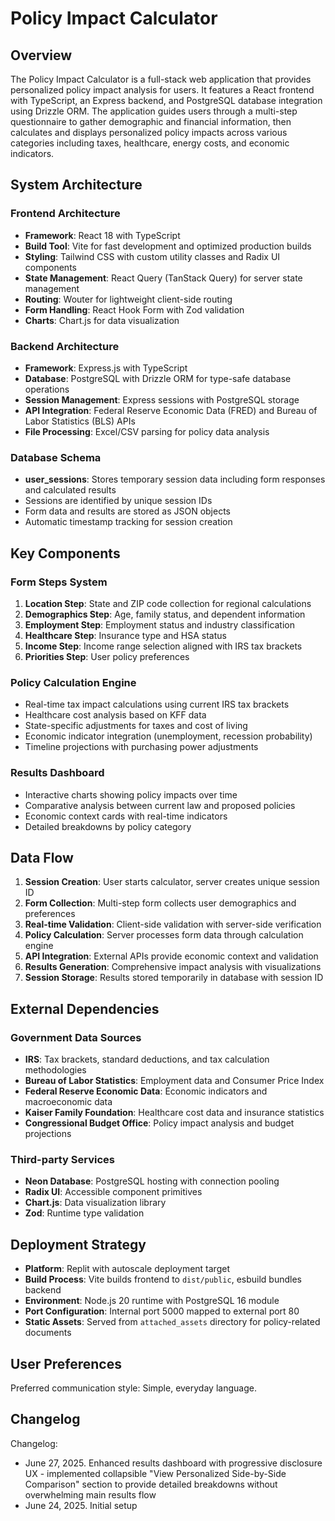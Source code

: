 # Policy Impact Calculator

## Overview

The Policy Impact Calculator is a full-stack web application that provides personalized policy impact analysis for users. It features a React frontend with TypeScript, an Express backend, and PostgreSQL database integration using Drizzle ORM. The application guides users through a multi-step questionnaire to gather demographic and financial information, then calculates and displays personalized policy impacts across various categories including taxes, healthcare, energy costs, and economic indicators.

## System Architecture

### Frontend Architecture
- **Framework**: React 18 with TypeScript
- **Build Tool**: Vite for fast development and optimized production builds
- **Styling**: Tailwind CSS with custom utility classes and Radix UI components
- **State Management**: React Query (TanStack Query) for server state management
- **Routing**: Wouter for lightweight client-side routing
- **Form Handling**: React Hook Form with Zod validation
- **Charts**: Chart.js for data visualization

### Backend Architecture
- **Framework**: Express.js with TypeScript
- **Database**: PostgreSQL with Drizzle ORM for type-safe database operations
- **Session Management**: Express sessions with PostgreSQL storage
- **API Integration**: Federal Reserve Economic Data (FRED) and Bureau of Labor Statistics (BLS) APIs
- **File Processing**: Excel/CSV parsing for policy data analysis

### Database Schema
- **user_sessions**: Stores temporary session data including form responses and calculated results
- Sessions are identified by unique session IDs
- Form data and results are stored as JSON objects
- Automatic timestamp tracking for session creation

## Key Components

### Form Steps System
1. **Location Step**: State and ZIP code collection for regional calculations
2. **Demographics Step**: Age, family status, and dependent information
3. **Employment Step**: Employment status and industry classification
4. **Healthcare Step**: Insurance type and HSA status
5. **Income Step**: Income range selection aligned with IRS tax brackets
6. **Priorities Step**: User policy preferences

### Policy Calculation Engine
- Real-time tax impact calculations using current IRS tax brackets
- Healthcare cost analysis based on KFF data
- State-specific adjustments for taxes and cost of living
- Economic indicator integration (unemployment, recession probability)
- Timeline projections with purchasing power adjustments

### Results Dashboard
- Interactive charts showing policy impacts over time
- Comparative analysis between current law and proposed policies
- Economic context cards with real-time indicators
- Detailed breakdowns by policy category

## Data Flow

1. **Session Creation**: User starts calculator, server creates unique session ID
2. **Form Collection**: Multi-step form collects user demographics and preferences
3. **Real-time Validation**: Client-side validation with server-side verification
4. **Policy Calculation**: Server processes form data through calculation engine
5. **API Integration**: External APIs provide economic context and validation
6. **Results Generation**: Comprehensive impact analysis with visualizations
7. **Session Storage**: Results stored temporarily in database with session ID

## External Dependencies

### Government Data Sources
- **IRS**: Tax brackets, standard deductions, and tax calculation methodologies
- **Bureau of Labor Statistics**: Employment data and Consumer Price Index
- **Federal Reserve Economic Data**: Economic indicators and macroeconomic data
- **Kaiser Family Foundation**: Healthcare cost data and insurance statistics
- **Congressional Budget Office**: Policy impact analysis and budget projections

### Third-party Services
- **Neon Database**: PostgreSQL hosting with connection pooling
- **Radix UI**: Accessible component primitives
- **Chart.js**: Data visualization library
- **Zod**: Runtime type validation

## Deployment Strategy

- **Platform**: Replit with autoscale deployment target
- **Build Process**: Vite builds frontend to `dist/public`, esbuild bundles backend
- **Environment**: Node.js 20 runtime with PostgreSQL 16 module
- **Port Configuration**: Internal port 5000 mapped to external port 80
- **Static Assets**: Served from `attached_assets` directory for policy-related documents

## User Preferences

Preferred communication style: Simple, everyday language.

## Changelog

Changelog:
- June 27, 2025. Enhanced results dashboard with progressive disclosure UX - implemented collapsible "View Personalized Side-by-Side Comparison" section to provide detailed breakdowns without overwhelming main results flow
- June 24, 2025. Initial setup